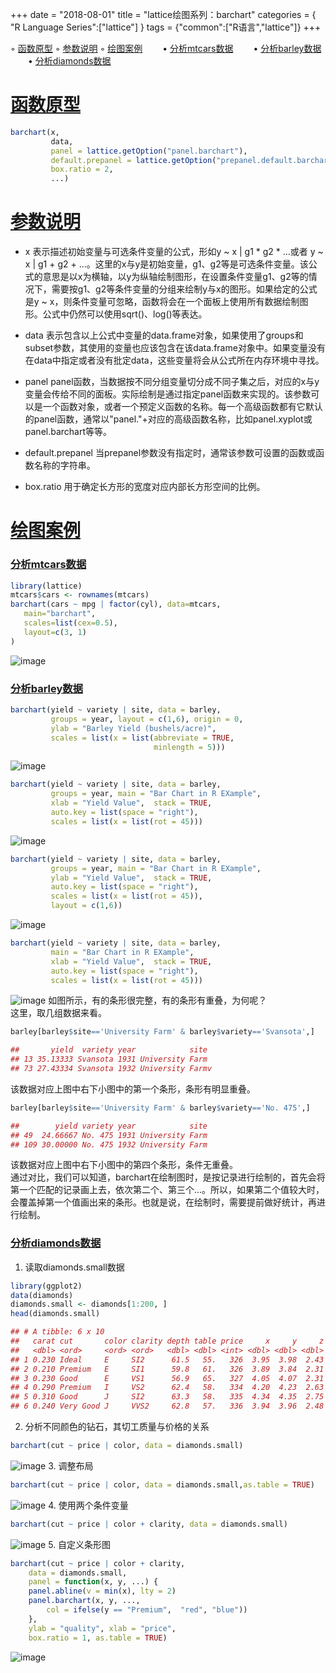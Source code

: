 +++
date = "2018-08-01"
title = "lattice绘图系列：barchart"
categories = { "R Language Series":["lattice"] }
tags = {"common":["R语言","lattice"]}
+++

<span id='home'></span>

&#9702;&nbsp;[函数原型](#hsyx)
&#9702;&nbsp;[参数说明](#cssm)
&#9702;&nbsp;[绘图案例](#htal)
&emsp;&emsp;&bull;&nbsp;[分析mtcars数据](#fxmtcarsdata)
&emsp;&emsp;&bull;&nbsp;[分析barley数据](#fxbarleydata)
&emsp;&emsp;&bull;&nbsp;[分析diamonds数据](#fxdiamondsdata)

<span id='hsyx'></span>
# [函数原型](#home)

```R
barchart(x,
         data,
         panel = lattice.getOption("panel.barchart"),
         default.prepanel = lattice.getOption("prepanel.default.barchart"),
         box.ratio = 2,
         ...)
```
<span id='cssm'></span>
# [参数说明](#home)
- x
表示描述初始变量与可选条件变量的公式，形如y ~ x | g1 * g2 * ...或者 y ~ x | g1 + g2 + ...。这里的x与y是初始变量，g1、g2等是可选条件变量。该公式的意思是以x为横轴，以y为纵轴绘制图形，在设置条件变量g1、g2等的情况下，需要按g1、g2等条件变量的分组来绘制y与x的图形。如果给定的公式是y ~ x，则条件变量可忽略，函数将会在一个面板上使用所有数据绘制图形。公式中仍然可以使用sqrt()、log()等表达。

- data
表示包含以上公式中变量的data.frame对象，如果使用了groups和subset参数，其使用的变量也应该包含在该data.frame对象中。如果变量没有在data中指定或者没有批定data，这些变量将会从公式所在内存环境中寻找。

- panel
panel函数，当数据按不同分组变量切分成不同子集之后，对应的x与y变量会传给不同的面板。实际绘制是通过指定panel函数来实现的。该参数可以是一个函数对象，或者一个预定义函数的名称。每一个高级函数都有它默认的panel函数，通常以"panel."+对应的高级函数名称，比如panel.xyplot或panel.barchart等等。

- default.prepanel
当prepanel参数没有指定时，通常该参数可设置的函数或函数名称的字符串。

- box.ratio
用于确定长方形的宽度对应内部长方形空间的比例。

<span id='htal'></span>
# [绘图案例](#home)
<span id='fxmtcarsdata'></span>
### [分析mtcars数据](#home)

```R
library(lattice)
mtcars$cars <- rownames(mtcars)
barchart(cars ~ mpg | factor(cyl), data=mtcars,
   main="barchart",
   scales=list(cex=0.5),
   layout=c(3, 1)
)
```
![image](/images/2018.4.14.13)
<span id='fxbarleydata'></span>
### [分析barley数据](#home)

```R
barchart(yield ~ variety | site, data = barley,
         groups = year, layout = c(1,6), origin = 0,
         ylab = "Barley Yield (bushels/acre)",
         scales = list(x = list(abbreviate = TRUE,
                                minlength = 5)))
```
![image](/images/2018.4.15.1)

```R
barchart(yield ~ variety | site, data = barley,
         groups = year, main = "Bar Chart in R EXample",
         xlab = "Yield Value",  stack = TRUE,
         auto.key = list(space = "right"),
         scales = list(x = list(rot = 45)))
```
![image](/images/2018.4.15.2)


```R
barchart(yield ~ variety | site, data = barley,
         groups = year, main = "Bar Chart in R EXample",
         ylab = "Yield Value",  stack = TRUE,
         auto.key = list(space = "right"),
         scales = list(x = list(rot = 45)),
         layout = c(1,6))
```
![image](/images/2018.4.15.3)

```R
barchart(yield ~ variety | site, data = barley,
 		 main = "Bar Chart in R EXample",
         xlab = "Yield Value",  stack = TRUE,
         auto.key = list(space = "right"),
         scales = list(x = list(rot = 45)))
```
![image](/images/2018.4.15.4)
如图所示，有的条形很完整，有的条形有重叠，为何呢？<br>
这里，取几组数据来看。

```R
barley[barley$site=='University Farm' & barley$variety=='Svansota',]
```

```R
##       yield  variety year            site
## 13 35.13333 Svansota 1931 University Farm
## 73 27.43334 Svansota 1932 University Farmv
```
该数据对应上图中右下小图中的第一个条形，条形有明显重叠。
```R
barley[barley$site=='University Farm' & barley$variety=='No. 475',]
```

```R
##        yield variety year            site
## 49  24.66667 No. 475 1931 University Farm
## 109 30.00000 No. 475 1932 University Farm
```
该数据对应上图中右下小图中的第四个条形，条件无重叠。<br>
通过对比，我们可以知道，barchart在绘制图时，是按记录进行绘制的，首先会将第一个匹配的记录画上去，依次第二个、第三个...。所以，如果第二个值较大时，会覆盖掉第一个值画出来的条形。也就是说，在绘制时，需要提前做好统计，再进行绘制。
<span id='fxdiamondsdata'></span>
### [分析diamonds数据](#home)
1. 读取diamonds.small数据

```R
library(ggplot2)
data(diamonds)
diamonds.small <- diamonds[1:200, ]
head(diamonds.small)
```
```R
## # A tibble: 6 x 10
##   carat cut       color clarity depth table price     x     y     z
##   <dbl> <ord>     <ord> <ord>   <dbl> <dbl> <int> <dbl> <dbl> <dbl>
## 1 0.230 Ideal     E     SI2      61.5   55.   326  3.95  3.98  2.43
## 2 0.210 Premium   E     SI1      59.8   61.   326  3.89  3.84  2.31
## 3 0.230 Good      E     VS1      56.9   65.   327  4.05  4.07  2.31
## 4 0.290 Premium   I     VS2      62.4   58.   334  4.20  4.23  2.63
## 5 0.310 Good      J     SI2      63.3   58.   335  4.34  4.35  2.75
## 6 0.240 Very Good J     VVS2     62.8   57.   336  3.94  3.96  2.48
```
2. 分析不同颜色的钻石，其切工质量与价格的关系

```R
barchart(cut ~ price | color, data = diamonds.small)
```
![image](/images/2018.4.15.5)
3. 调整布局

```R
barchart(cut ~ price | color, data = diamonds.small,as.table = TRUE)
```
![image](/images/2018.4.15.6)
4. 使用两个条件变量

```R
barchart(cut ~ price | color + clarity, data = diamonds.small)
```
![image](/images/2018.4.15.7)
5. 自定义条形图

```R
barchart(cut ~ price | color + clarity, 
	data = diamonds.small,
	panel = function(x, y, ...) {
	panel.abline(v = min(x), lty = 2)
	panel.barchart(x, y, ..., 
		col = ifelse(y == "Premium",  "red", "blue"))
	}, 
	ylab = "quality", xlab = "price", 
	box.ratio = 1, as.table = TRUE)
```
![image](/images/2018.4.15.8)

